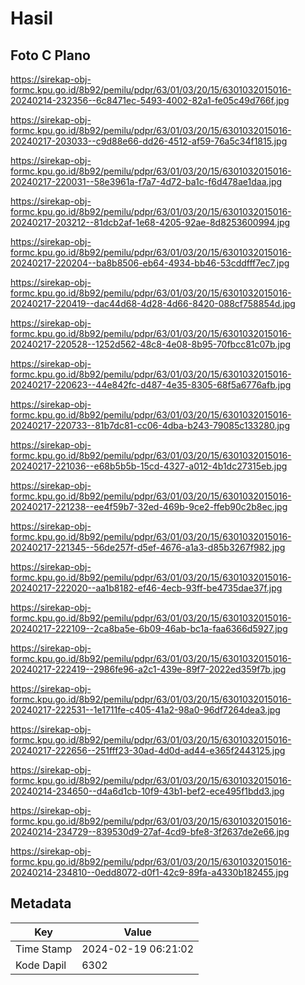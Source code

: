 # Hasil

## Foto C Plano

https://sirekap-obj-formc.kpu.go.id/8b92/pemilu/pdpr/63/01/03/20/15/6301032015016-20240214-232356--6c8471ec-5493-4002-82a1-fe05c49d766f.jpg

https://sirekap-obj-formc.kpu.go.id/8b92/pemilu/pdpr/63/01/03/20/15/6301032015016-20240217-203033--c9d88e66-dd26-4512-af59-76a5c34f1815.jpg

https://sirekap-obj-formc.kpu.go.id/8b92/pemilu/pdpr/63/01/03/20/15/6301032015016-20240217-220031--58e3961a-f7a7-4d72-ba1c-f6d478ae1daa.jpg

https://sirekap-obj-formc.kpu.go.id/8b92/pemilu/pdpr/63/01/03/20/15/6301032015016-20240217-203212--81dcb2af-1e68-4205-92ae-8d8253600994.jpg

https://sirekap-obj-formc.kpu.go.id/8b92/pemilu/pdpr/63/01/03/20/15/6301032015016-20240217-220204--ba8b8506-eb64-4934-bb46-53cddfff7ec7.jpg

https://sirekap-obj-formc.kpu.go.id/8b92/pemilu/pdpr/63/01/03/20/15/6301032015016-20240217-220419--dac44d68-4d28-4d66-8420-088cf758854d.jpg

https://sirekap-obj-formc.kpu.go.id/8b92/pemilu/pdpr/63/01/03/20/15/6301032015016-20240217-220528--1252d562-48c8-4e08-8b95-70fbcc81c07b.jpg

https://sirekap-obj-formc.kpu.go.id/8b92/pemilu/pdpr/63/01/03/20/15/6301032015016-20240217-220623--44e842fc-d487-4e35-8305-68f5a6776afb.jpg

https://sirekap-obj-formc.kpu.go.id/8b92/pemilu/pdpr/63/01/03/20/15/6301032015016-20240217-220733--81b7dc81-cc06-4dba-b243-79085c133280.jpg

https://sirekap-obj-formc.kpu.go.id/8b92/pemilu/pdpr/63/01/03/20/15/6301032015016-20240217-221036--e68b5b5b-15cd-4327-a012-4b1dc27315eb.jpg

https://sirekap-obj-formc.kpu.go.id/8b92/pemilu/pdpr/63/01/03/20/15/6301032015016-20240217-221238--ee4f59b7-32ed-469b-9ce2-ffeb90c2b8ec.jpg

https://sirekap-obj-formc.kpu.go.id/8b92/pemilu/pdpr/63/01/03/20/15/6301032015016-20240217-221345--56de257f-d5ef-4676-a1a3-d85b3267f982.jpg

https://sirekap-obj-formc.kpu.go.id/8b92/pemilu/pdpr/63/01/03/20/15/6301032015016-20240217-222020--aa1b8182-ef46-4ecb-93ff-be4735dae37f.jpg

https://sirekap-obj-formc.kpu.go.id/8b92/pemilu/pdpr/63/01/03/20/15/6301032015016-20240217-222109--2ca8ba5e-6b09-46ab-bc1a-faa6366d5927.jpg

https://sirekap-obj-formc.kpu.go.id/8b92/pemilu/pdpr/63/01/03/20/15/6301032015016-20240217-222419--2986fe96-a2c1-439e-89f7-2022ed359f7b.jpg

https://sirekap-obj-formc.kpu.go.id/8b92/pemilu/pdpr/63/01/03/20/15/6301032015016-20240217-222531--1e1711fe-c405-41a2-98a0-96df7264dea3.jpg

https://sirekap-obj-formc.kpu.go.id/8b92/pemilu/pdpr/63/01/03/20/15/6301032015016-20240217-222656--251fff23-30ad-4d0d-ad44-e365f2443125.jpg

https://sirekap-obj-formc.kpu.go.id/8b92/pemilu/pdpr/63/01/03/20/15/6301032015016-20240214-234650--d4a6d1cb-10f9-43b1-bef2-ece495f1bdd3.jpg

https://sirekap-obj-formc.kpu.go.id/8b92/pemilu/pdpr/63/01/03/20/15/6301032015016-20240214-234729--839530d9-27af-4cd9-bfe8-3f2637de2e66.jpg

https://sirekap-obj-formc.kpu.go.id/8b92/pemilu/pdpr/63/01/03/20/15/6301032015016-20240214-234810--0edd8072-d0f1-42c9-89fa-a4330b182455.jpg


## Metadata

| Key        | Value               |
| ---------- | ------------------- |
| Time Stamp | 2024-02-19 06:21:02 |
| Kode Dapil | 6302                |



